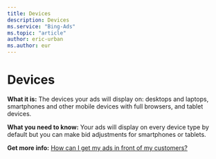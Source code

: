 ```yaml
---
title: Devices
description: Devices
ms.service: "Bing-Ads"
ms.topic: "article"
author: eric-urban
ms.author: eur
---
```


# Devices

**What it is:**  The devices your ads will display on: desktops and laptops, smartphones and other mobile devices with full browsers, and tablet devices.

**What you need to know:**  Your ads will display on every device type by default but you can make bid adjustments for smartphones or tablets.

**Get more info:**     [How can I get my ads in front of my customers?](../hlp_BA_CONC_Targeting.md)


